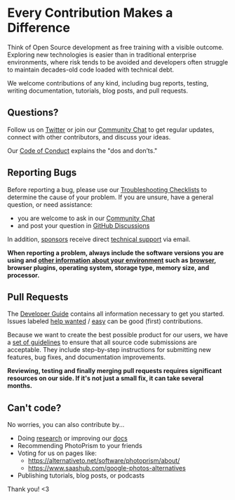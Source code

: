 # Every Contribution Makes a Difference

Think of Open Source development as free training with a visible outcome. Exploring new technologies
is easier than in traditional enterprise environments, where risk tends to be avoided and developers
often struggle to maintain decades-old code loaded with technical debt.

We welcome contributions of any kind, including bug reports, testing, writing documentation,
tutorials, blog posts, and pull requests.

## Questions? ##

Follow us on [Twitter](https://twitter.com/photoprism_app) or join our [Community Chat](https://gitter.im/browseyourlife/community)
to get regular updates, connect with other contributors, and discuss your ideas.

Our [Code of Conduct](CODE_OF_CONDUCT.md) explains the "dos and don’ts."

## Reporting Bugs ##

Before reporting a bug, please use our [Troubleshooting Checklists](https://docs.photoprism.app/getting-started/troubleshooting/)
to determine the cause of your problem. If you are unsure, have a general question, or need assistance:

- you are welcome to ask in our [Community Chat](https://gitter.im/browseyourlife/community)
- and post your question in [GitHub Discussions](https://github.com/photoprism/photoprism/discussions)

In addition, [sponsors](https://docs.photoprism.app/funding/) receive direct [technical support](https://photoprism.app/contact) via email.

**When reporting a problem, always include the software versions you are using and [other information about your environment](https://github.com/photoprism/photoprism/blob/develop/.github/ISSUE_TEMPLATE/bug_report.md) such as [browser](https://docs.photoprism.app/getting-started/troubleshooting/browsers/), browser plugins, operating system, storage type, memory size, and processor.**

## Pull Requests ##

The [Developer Guide](https://docs.photoprism.app/developer-guide/) contains all information
necessary to get you started.
Issues labeled [help wanted](https://github.com/photoprism/photoprism/labels/help%20wanted) /
[easy](https://github.com/photoprism/photoprism/labels/easy) can be good (first) contributions.

Because we want to create the best possible product for our users,
we have a [set of guidelines](https://docs.photoprism.app/developer-guide/pull-requests)
to ensure that all source code submissions are acceptable.
They include step-by-step instructions for submitting new features,
bug fixes, and documentation improvements.

**Reviewing, testing and finally merging pull requests requires significant resources
on our side. If it's not just a small fix, it can take several months.**

## Can't code? ##

No worries, you can also contribute by...

* Doing [research](https://github.com/photoprism/photoprism/issues?q=is%3Aopen+is%3Aissue+label%3Aresearch) or improving our [docs](https://github.com/photoprism/photoprism/issues?q=is%3Aopen+is%3Aissue+label%3Adocs)
* Recommending PhotoPrism to your friends
* Voting for us on pages like:
   * https://alternativeto.net/software/photoprism/about/
   * https://www.saashub.com/google-photos-alternatives
* Publishing tutorials, blog posts, or podcasts

Thank you! <3






